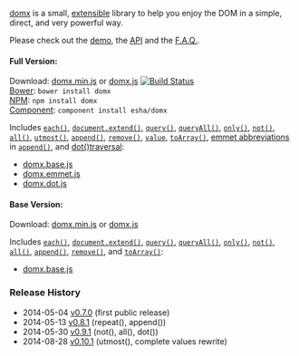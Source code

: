 [domx][home] is a small, [extensible][extend] library to help you enjoy the DOM in a simple, direct, and very powerful way.

Please check out the [demo][demo], the [API][api] and the [F.A.Q.][faq].

[home]: http://esha.github.io/domx
[demo]: http://esha.github.io/domx#Demo
[api]: http://esha.github.io/domx#API
[faq]: http://esha.github.io/domx#FAQ

#### Full Version:

Download: [domx.min.js][full-min] or [domx.js][full] [![Build Status](https://travis-ci.org/esha/domx.png?branch=master)](https://travis-ci.org/esha/domx)  
[Bower][bower]: `bower install domx`  
[NPM][npm]: `npm install domx`   
[Component][component]: `component install esha/domx`  

Includes [`each()`][each], [`document.extend()`][extend], [`query()`][query], [`queryAll()`][queryAll], [`only()`][only], [`not()`][not], [`all()`][all], [`utmost()`][utmost], [`append()`][append], [`remove()`][remove], [`value`][value], [`toArray()`][toArray], [emmet abbreviations][abbr] in [`append()`][append-emmet], and [dot()traversal][dot-traversal]:  
* [domx.base.js][base]
* [domx.emmet.js][emmet]
* [domx.dot.js][dot]

[npm]: https://npmjs.org/package/domx
[bower]: http://bower.io/
[component]: http://component.io/

[full-min]: https://raw.github.com/esha/domx/master/dist/domx.min.js
[full]: https://raw.github.com/esha/domx/master/dist/domx.js
[base-min]: http://raw.github.com/esha/domx/master/dist/domx.base.min.js
[base]: http://raw.github.com/esha/domx/master/dist/domx.base.js

[core]: http://raw.github.com/esha/domx/master/src/core.js
[traverse]: http://raw.github.com/esha/domx/master/src/traverse.js
[append]: http://raw.github.com/esha/domx/master/src/append.js
[value]: http://raw.github.com/esha/domx/master/src/value.js
[emmet]: http://raw.github.com/esha/domx/master/dist/domx.emmet.js
[dot]: http://raw.github.com/esha/domx/master/dist/domx.dot.js
[stringify]: http://raw.github.com/esha/domx/master/dist/domx.stringify.js

[each]: http://esha.github.io/domx#each()
[toArray]: http://esha.github.io/domx#toArray()
[extend]: http://esha.github.io/domx#extend()

[query]: http://esha.github.io/domx#query()
[queryAll]: http://esha.github.io/domx#queryAll()
[only]: http://esha.github.io/domx#only()
[not]: http://esha.github.io/domx#not()
[all]: http://esha.github.io/domx#all()
[utmost]: http://esha.github.io/domx#utmost()

[append]: http://esha.github.io/domx#append()
[remove]: http://esha.github.io/domx#remove()

[value]: http://esha.github.io/domx#value

[append-emmet]: http://esha.github.io/domx#append(emmet)
[abbr]: http://docs.emmet.io/abbreviations/syntax/

[dot-traversal]: http://esha.github.io/domx#dot-traversal

#### Base Version:

Download: [domx.min.js][base-min]  or  [domx.js][base]  

Includes [`each()`][each], [`document.extend()`][extend], [`query()`][query], [`queryAll()`][queryAll], [`only()`][only], [`not()`][not], [`all()`][all], [`append()`][append], [`remove()`][remove], and [`toArray()`][toArray]:  
* [domx.base.js][base]


### Release History
* 2014-05-04 [v0.7.0][] (first public release)
* 2014-05-13 [v0.8.1][] (repeat(), append())
* 2014-05-30 [v0.9.1][] (not(), all(), dot())
* 2014-08-28 [v0.10.1][] (utmost(), complete values rewrite)

[v0.7.0]: https://github.com/esha/domx/tree/0.7.0
[v0.8.1]: https://github.com/esha/domx/tree/0.8.1
[v0.9.1]: https://github.com/esha/domx/tree/0.9.1
[v0.10.1]: https://github.com/esha/domx/tree/0.10.1

